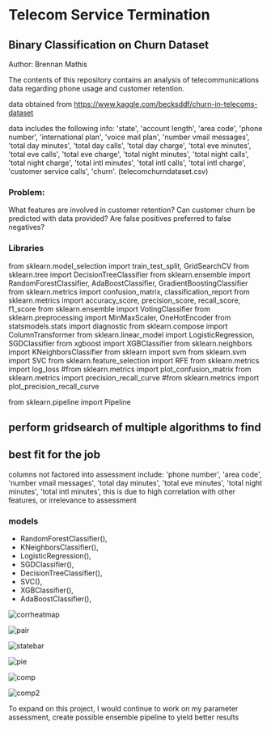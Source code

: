 # Telecom Service Termination 


  
  ## Binary Classification on Churn Dataset
  
  
 Author: Brennan Mathis
 
 The contents of this repository contains an analysis of telecommunications 
 data regarding phone usage and customer retention.
 
 data obtained from https://www.kaggle.com/becksddf/churn-in-telecoms-dataset
 
data includes the following info:
       'state', 'account length', 'area code', 'phone number',
       'international plan', 'voice mail plan', 'number vmail messages',
       'total day minutes', 'total day calls', 'total day charge',
       'total eve minutes', 'total eve calls', 'total eve charge',
       'total night minutes', 'total night calls', 'total night charge',
       'total intl minutes', 'total intl calls', 'total intl charge',
       'customer service calls', 'churn'. (telecomchurndataset.csv)
 
 ### Problem:
 
What features are involved in customer retention?
Can customer churn be predicted with data provided?
Are false positives preferred to false negatives?
 
### Libraries
from sklearn.model_selection import train_test_split, GridSearchCV
from sklearn.tree import DecisionTreeClassifier
from sklearn.ensemble import RandomForestClassifier, AdaBoostClassifier, GradientBoostingClassifier
from sklearn.metrics import confusion_matrix, classification_report
from sklearn.metrics import accuracy_score, precision_score, recall_score, f1_score
from sklearn.ensemble import VotingClassifier 
from sklearn.preprocessing import MinMaxScaler, OneHotEncoder
from statsmodels.stats import diagnostic
from sklearn.compose import ColumnTransformer
from sklearn.linear_model import LogisticRegression, SGDClassifier
from xgboost import XGBClassifier
from sklearn.neighbors import KNeighborsClassifier
from sklearn import svm
from sklearn.svm import SVC
from sklearn.feature_selection import RFE
from sklearn.metrics import log_loss
#from sklearn.metrics import plot_confusion_matrix
from sklearn.metrics import precision_recall_curve
#from sklearn.metrics import plot_precision_recall_curve

from sklearn.pipeline import Pipeline

## perform gridsearch of multiple algorithms to find
## best fit for the job

columns not factored into assessment include: 
'phone number',
'area code', 
'number vmail messages', 
'total day minutes',
'total eve minutes',
'total night minutes',
'total intl minutes',
this is due to high correlation with other features, or irrelevance to assessment

### models

   * RandomForestClassifier(),
   * KNeighborsClassifier(),
   * LogisticRegression(),
   * SGDClassifier(),
   * DecisionTreeClassifier(),
   * SVC(),
   * XGBClassifier(),
   * AdaBoostClassifier(),
   
 ![corrheatmap](https://github.com/br3nnan8/mod3-classificationproject/blob/master/corrheatmap.png)
 
  ![pair](https://github.com/br3nnan8/mod3-classificationproject/blob/master/pairplot.png)

 ![statebar](https://github.com/br3nnan8/mod3-classificationproject/blob/master/statevschurn.png)
 
 ![pie](https://github.com/br3nnan8/mod3-classificationproject/blob/master/pie.png)
 
 ![comp](https://github.com/br3nnan8/mod3-classificationproject/blob/master/roccomp.png)
 
 ![comp2](https://github.com/br3nnan8/mod3-classificationproject/blob/master/prcurvecomp.png)
 

 
 To expand on this project, I would continue to work on my parameter assessment, create possible 
 ensemble pipeline to yield better results
 
 
